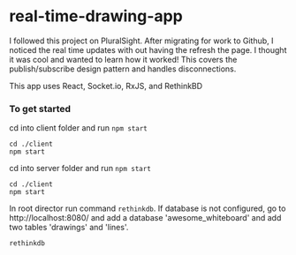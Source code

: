 # real-time-drawing-app
I followed this project on PluralSight. After migrating for work to Github, I noticed the real time updates with out having the refresh the page. I thought it was cool and wanted to learn how it worked! This covers the publish/subscribe design pattern and handles disconnections.

This app uses React, Socket.io, RxJS, and RethinkBD

### To get started

cd into client folder and run <code>npm start</code>
```
cd ./client
npm start
```
cd into server folder and run <code>npm start</code>
```
cd ./client
npm start
```
In root director run command <code>rethinkdb</code>. If database is not configured, go to http://localhost:8080/ and add a database 'awesome_whiteboard' and add two tables 'drawings' and 'lines'.
```
rethinkdb
```

